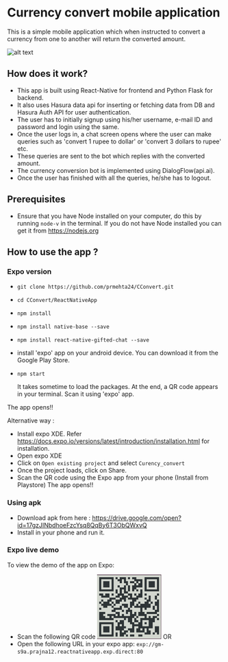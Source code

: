 # Currency convert mobile application
This is a simple mobile application which when instructed to convert a currency from one to another will return the converted amount.

![alt text](./src/AppDemo.gif)

## How does it work?
* This app is built using React-Native for frontend and Python Flask for backend.
* It also uses Hasura data api for inserting or fetching data from DB and Hasura Auth API for user authentication.
* The user has to initially signup using his/her username, e-mail ID and password and login using the same.
* Once the user logs in, a chat screen opens where the user can make queries such as 'convert 1 rupee to dollar' or 'convert   3 dollars to rupee' etc.
* These queries are sent to the bot which replies with the converted amount.
* The currency conversion bot is implemented using DialogFlow(api.ai).
* Once the user has finished with all the queries, he/she has to logout.

## Prerequisites
* Ensure that you have Node installed on your computer, do this by running `node-v` in the terminal. If you do not have Node installed you can get it from https://nodejs.org

## How to use the app ?

### Expo version
* `git clone https://github.com/prmehta24/CConvert.git`
* `cd CConvert/ReactNativeApp`
* `npm install`
* `npm install native-base --save`
* `npm install react-native-gifted-chat --save`
* install 'expo' app on your android device. You can download it from the Google Play Store.
* `npm start`
  
  It takes sometime to load the packages. At the end, a QR code appears in your terminal. Scan it using 'expo' app.

The app opens!!

Alternative way :
* Install expo XDE. Refer https://docs.expo.io/versions/latest/introduction/installation.html for installation.
* Open expo XDE
* Click on `Open existing project` and select `Curency_convert`
* Once the project loads, click on Share.
* Scan the QR code using the Expo app from your phone (Install from Playstore)
The app opens!!

### Using apk
* Download apk from here : https://drive.google.com/open?id=17gzJINbdhoeFzcYsq8QqBy6T3ObQWxvQ
* Install in your phone and run it.

### Expo live demo
To view the demo of the app on Expo:
* Scan the following QR code
<img src="./src/qr.png" height=150 width=150 /> OR
* Open the following URL in your expo app: `exp://gm-s9a.prajna12.reactnativeapp.exp.direct:80`

  
